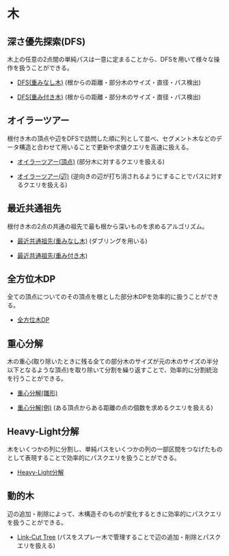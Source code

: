 # 木

## 深さ優先探索(DFS)
木上の任意の2点間の単純パスは一意に定まることから、DFSを用いて様々な操作を扱うことができる。

- [DFS(重みなし木)](https://github.com/tokusakurai/Library/blob/main/Tree/DFS_Tree.hpp) (根からの距離・部分木のサイズ・直径・パス検出)

- [DFS(重み付き木)](https://github.com/tokusakurai/Library/blob/main/Tree/DFS_Tree_Weighted.hpp) (根からの距離・部分木のサイズ・直径・パス検出)

## オイラーツアー
根付き木の頂点や辺をDFSで訪問した順に列として並べ、セグメント木などのデータ構造と合わせて用いることで更新や求値クエリを高速に扱える。

- [オイラーツアー(頂点)](https://github.com/tokusakurai/Library/blob/main/Tree/Euler_Tour-1.hpp) (部分木に対するクエリを扱える)

- [オイラーツアー(辺)](https://github.com/tokusakurai/Library/blob/main/Tree/Euler_Tour-2.hpp) (逆向きの辺が打ち消されるようにすることでパスに対するクエリを扱える)

## 最近共通祖先
根付き木の2点の共通の祖先で最も根から深いものを求めるアルゴリズム。

- [最近共通祖先(重みなし木)](https://github.com/tokusakurai/Library/blob/main/Tree/Lowest_Common_Ancestor.hpp) (ダブリングを用いる)

- [最近共通祖先(重み付き木)](https://github.com/tokusakurai/Library/blob/main/Tree/Lowest_Common_Ancestor_Weighted.hpp)

## 全方位木DP
全ての頂点についてのその頂点を根とした部分木DPを効率的に扱うことができる。

- [全方位木DP](https://github.com/tokusakurai/Library/blob/main/Tree/Rerooting.hpp)

## 重心分解
木の重心(取り除いたときに残る全ての部分木のサイズが元の木のサイズの半分以下となるような頂点)を取り除いて分割を繰り返すことで、効率的に分割統治を行うことができる。

- [重心分解(雛形)](https://github.com/tokusakurai/Library/blob/main/Tree/Centroid_Template.hpp)

- [重心分解(例)](https://github.com/tokusakurai/Library/blob/main/Tree/Centroid_Example.hpp) (ある頂点からある距離の点の個数を求めるクエリを扱える)

## Heavy-Light分解
木をいくつかの列に分割し、単純パスをいくつかの列の一部区間をつなげたものとして表現することで効率的にパスクエリを扱うことができる。

- [Heavy-Light分解](https://github.com/tokusakurai/Library/blob/main/Tree/Heavy-Light_Decomposition.hpp)

## 動的木
辺の追加・削除によって、木構造そのものが変化するときに効率的にパスクエリを扱うことができる。

- [Link-Cut Tree](https://github.com/tokusakurai/Library/blob/main/Tree/Link_Cut_Tree.hpp) (パスをスプレー木で管理することで辺の追加・削除とパスクエリを扱える)
